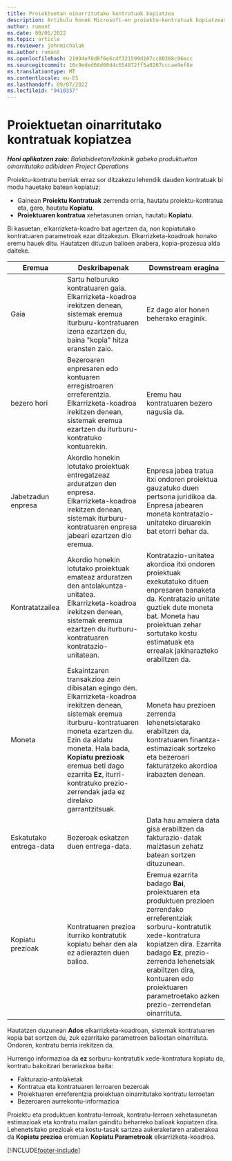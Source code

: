 ```yaml
---
title: Proiektuetan oinarritutako kontratuak kopiatzea
description: Artikulu honek Microsoft-en proiektu-kontratuak kopiatzeari buruzko informazioa eskaintzen du Dynamics 365 Project Operations.
author: rumant
ms.date: 09/01/2022
ms.topic: article
ms.reviewer: johnmichalak
ms.author: rumant
ms.openlocfilehash: 21994ef6d8f6e6cdf321599d107cc80368c96ecc
ms.sourcegitcommit: 16c9eded66d60d4c654872ff5a0267cccae9ef0e
ms.translationtype: MT
ms.contentlocale: eu-ES
ms.lasthandoff: 09/07/2022
ms.locfileid: "9410357"
---
```

# <a name="copy-project-based-contracts"></a>Proiektuetan oinarritutako kontratuak kopiatzea

_**Honi aplikatzen zaio:** Baliabideetan/Izakinik gabeko produktuetan oinarritutako adibideen Project Operations_

Proiektu-kontratu berriak erraz sor ditzakezu lehendik dauden kontratuak bi modu hauetako batean kopiatuz:

- Gainean **Proiektu Kontratuak** zerrenda orria, hautatu proiektu-kontratua eta, gero, hautatu **Kopiatu**.
- **Proiektuaren kontratua** xehetasunen orrian, hautatu **Kopiatu**.

Bi kasuetan, elkarrizketa-koadro bat agertzen da, non kopiatutako kontratuaren parametroak ezar ditzakezun. Elkarrizketa-koadroak honako eremu hauek ditu. Hautatzen dituzun balioen arabera, kopia-prozesua alda daiteke.

| Eremua | Deskribapenak | Downstream eragina |
| --- | --- | --- |
| Gaia | Sartu helburuko kontratuaren gaia. Elkarrizketa-koadroa irekitzen denean, sistemak eremua iturburu-kontratuaren izena ezartzen du, baina "kopia" hitza eransten zaio. | Ez dago alor honen beherako eraginik. |
| bezero hori | Bezeroaren enpresaren edo kontuaren erregistroaren erreferentzia. Elkarrizketa-koadroa irekitzen denean, sistemak eremua ezartzen du iturburu-kontratuko kontuarekin. | Eremu hau kontratuaren bezero nagusia da. |
| Jabetzadun enpresa | Akordio honekin lotutako proiektuak entregatzeaz arduratzen den enpresa. Elkarrizketa-koadroa irekitzen denean, sistemak iturburu-kontratuaren enpresa jabeari ezartzen dio eremua. | Enpresa jabea tratua itxi ondoren proiektua gauzatuko duen pertsona juridikoa da. Enpresa jabearen moneta kontratazio-unitateko diruarekin bat etorri behar da. |
| Kontratatzailea | Akordio honekin lotutako proiektuak emateaz arduratzen den antolakuntza-unitatea. Elkarrizketa-koadroa irekitzen denean, sistemak eremua ezartzen du iturburu-kontratuaren kontratazio-unitatean. | Kontratazio-unitatea akordioa itxi ondoren proiektuak exekutatuko dituen enpresaren banaketa da. Kontratazio unitate guztiek dute moneta bat. Moneta hau proiektuan zehar sortutako kostu estimatuak eta errealak jakinarazteko erabiltzen da. |
| Moneta | Eskaintzaren transakzioa zein dibisatan egingo den. Elkarrizketa-koadroa irekitzen denean, sistemak eremua iturburu-kontratuaren moneta ezartzen du. Ezin da aldatu moneta. Hala bada, **Kopiatu prezioak** eremua beti dago ezarrita **Ez**, iturri-kontratuko prezio-zerrendak jada ez direlako garrantzitsuak. | Moneta hau prezioen zerrenda lehenetsietarako erabiltzen da, kontratuaren finantza-estimazioak sortzeko eta bezeroari fakturatzeko akordioa irabazten denean. |
| Eskatutako entrega-data | Bezeroak eskatzen duen entrega-data. | Data hau amaiera data gisa erabiltzen da fakturazio-datak maiztasun zehatz batean sortzen dituzunean. |
| Kopiatu prezioak | Kontratuaren prezioa iturriko kontratutik kopiatu behar den ala ez adierazten duen balioa. | Eremua ezarrita badago **Bai**, proiektuaren eta produktuen prezioen zerrendako erreferentziak sorburu-kontratutik xede-kontratura kopiatzen dira. Ezarrita badago **Ez**, prezio-zerrenda lehenetsiak erabiltzen dira, kontuaren edo proiektuaren parametroetako azken prezio-zerrendetan oinarrituta. |

Hautatzen duzunean **Ados** elkarrizketa-koadroan, sistemak kontratuaren kopia bat sortzen du, zuk ezarritako parametroen balioetan oinarrituta. Ondoren, kontratu berria irekitzen da.

Hurrengo informazioa da **ez** sorburu-kontratutik xede-kontratura kopiatu da, kontratu bakoitzari berariazkoa baita:

- Fakturazio-antolaketak
- Kontratua eta kontratuaren lerroaren bezeroak
- Proiektuaren erreferentzia proiektuan oinarritutako kontratu lerroetan
- Bezeroaren aurrekontu-informazioa

Proiektu eta produktuen kontratu-lerroak, kontratu-lerroen xehetasunetan estimazioak eta kontratu mailan gainditu beharreko balioak kopiatzen dira. Lehenetsitako prezioak eta kostu-tasak sartzea aukeraketaren araberakoa da **Kopiatu prezioa** eremuan **Kopiatu Parametroak** elkarrizketa-koadroa.

[!INCLUDE[footer-include](../includes/footer-banner.md)]
